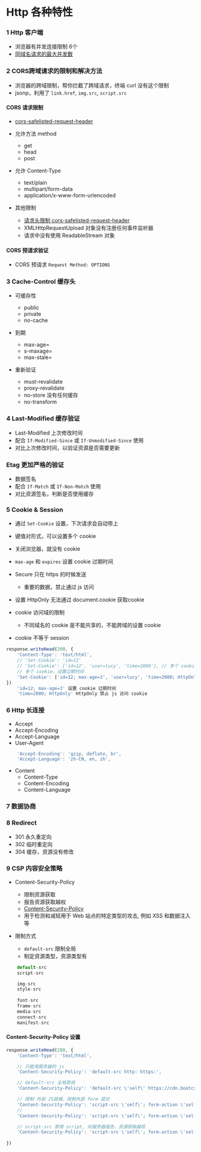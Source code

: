# Http 各种特性

### 1 Http 客户端

* 浏览器有并发连接限制 6个
* [同域名请求的最大并发数](https://www.cnblogs.com/sunsky303/p/8862128.html)


### 2 CORS跨域请求的限制和解决方法

* 浏览器的跨域限制，帮你拦截了跨域请求，终端 curl 没有这个限制
* jsonp，利用了 `link.href`, `img.src`, `script.src`


#### CORS 请求限制
* [cors-safelisted-request-header](https://fetch.spec.whatwg.org/#cors-safelisted-request-header)
* 允许方法 method
    * get
    * head
    * post
    
* 允许 Content-Type
    * text/plain
    * multipart/form-data
    * application/x-www-form-urlencoded

* 其他限制
    * [请求头限制 cors-safelisted-request-header](https://fetch.spec.whatwg.org/#cors-safelisted-request-header)
    * XMLHttpRequestUpload 对象没有注册任何事件监听器
    * 请求中没有使用 ReadableStream 对象


#### CORS 预请求验证
* CORS 预请求 ` Request Method: OPTIONS `


### 3 Cache-Control 缓存头

* 可缓存性
    * public
    * private
    * no-cache
    
* 到期
    * max-age=<seconds>
    * s-maxage=<seconds>
    * max-stale=<seconds>

* 重新验证
    * must-revalidate
    * proxy-revalidate
    * no-store 没有任何缓存
    * no-transform


### 4 Last-Modified 缓存验证

* Last-Modified 上次修改时间
* 配合 `If-Modified-Since` 或 `If-Unmodified-Since` 使用
* 对比上次修改时间，以验证资源是否需要更新


### Etag 更加严格的验证

* 数据签名
* 配合 `If-Match` 或 `If-Non-Match` 使用
* 对比资源签名，判断是否使用缓存


### 5 Cookie & Session

* 通过 `Set-Cookie` 设置，下次请求会自动带上
* 键值对形式，可以设置多个 cookie
* 关闭浏览器，就没有 cookie
* `max-age` 和 `expires` 设置 cookie 过期时间
* Secure 只在 https 的时候发送
    * 重要的数据，禁止通过 js 访问
* 设置 HttpOnly 无法通过 document.cookie 获取cookie

* cookie 访问域的限制
    * 不同域名的 cookie 是不能共享的，不能跨域的设置 cookie
* cookie 不等于 session

```jsx
response.writeHead(200, {
    'Content-Type': 'text/html',
    // 'Set-Cookie': 'id=12'
    // 'Set-Cookie': ['id=12', 'user=lucy', 'time=2000'], // 多个 cookie
    // 多个 cookie，设置过期时间
    'Set-Cookie': ['id=12; max-age=3', 'user=lucy', 'time=2000; HttpOnly'],
})
    'id=12; max-age=3' 设置 cookie 过期时间
    'time=2000; HttpOnly' HttpOnly 禁止 js 访问 cookie
```


### 6 Http 长连接

* Accept
* Accept-Encoding
* Accept-Language
* User-Agent

```jsx
    'Accept-Encoding': 'gzip, deflate, br',
    'Accept-Language': 'zh-CN, en, zh',
```


* Content
    * Content-Type
    * Content-Encoding
    * Content-Language
    



### 7 数据协商



### 8 Redirect

* 301 永久重定向
* 302 临时重定向
* 304 缓存，资源没有修改

### 9 CSP 内容安全策略

* Content-Security-Policy 
    * 限制资源获取
    * 报告资源获取越权
    * [Content-Security-Policy](https://developer.mozilla.org/zh-CN/docs/Glossary/CSP)
    * 用于检测和减轻用于 Web 站点的特定类型的攻击, 例如 XSS 和数据注入等

* 限制方式
    * ` default-src ` 限制全局
    * 制定资源类型，资源类型有

```jsx
    default-src
    script-src

    img-src
    style-src
    
    font-src
    frame-src
    media-src
    connect-src
    manifest-src
```


#### Content-Security-Policy 设置

```jsx
response.writeHead(200, {
    'Content-Type': 'text/html',

    // 只能用服务器的 js
    'Content-Security-Policy': 'default-src http: https:',

    // default-src 全局禁用
    'Content-Security-Policy': 'default-src \'self\' https://cdn.bootcss.com',

    // 限制 外部 JS链接，限制外部 form 提交
    'Content-Security-Policy': 'script-src \'self\'; form-action \'self\' ',
    // 
    'Content-Security-Policy': 'script-src \'self\'; form-action \'self\' ',

    // script-src 禁用 script, 向服务器报告，资源获取越权
    'Content-Security-Policy': 'script-src \'self\'; form-action \'self\'; report-uri /report',
    
})

```


























